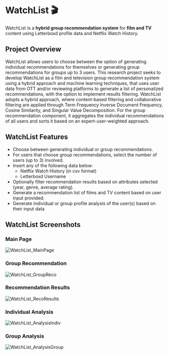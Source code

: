 # WatchList 🎬
WatchList is a **hybrid group recommendation system** for **film and TV** content using Letterboxd profile data and Netflix Watch History.

## Project Overview
WatchList allows users to choose between the option of generating individual recommendations for themselves or generating group recommendations for groups up to 3 users. 
This research project seeks to develop WatchList as a film and television group recommendation system using a hybrid approach and machine learning techniques, that uses user data from OTT and/or reviewing platforms to generate a list of personalized recommendations, with the option to implement results filtering. 
WatchList adopts a hybrid approach, where content-based filtering and collaborative filtering are applied through Term Frequency Inverse Document Frequency, Cosine Similarity, and Singular Value Decomposition. 
For the group recommendation component, it aggregates the individual recommendations of all users and sorts it based on an expert-user-weighted approach.

## WatchList Features
- Choose between generating individual or group recommendations.
- For users that choose group recommendations, select the number of users (up to 3) involved.
- Insert any of the following data below:
  - Netflix Watch History (in csv format)
  - Letterboxd Username
- Optionally filter recommendation results based on attributes selected (year, genre, average rating).
- Generate a recommendation list of films and TV content based on user input provided.
- Generate individual or group profile analysis of the user(s) based on their input data


## WatchList Screenshots
### Main Page
![WatchList_MainPage](https://github.com/Cassteow/WatchList_Letterboxd/assets/15653099/a63ab8d3-f872-470f-86fe-7db24c54c456)

### Group Recommendation
![WatchList_GroupReco](https://github.com/Cassteow/WatchList_Letterboxd/assets/15653099/73e90416-59d8-4826-ab80-13c21731c380)

### Recommendation Results
![WatchList_RecoResults](https://github.com/Cassteow/WatchList_Letterboxd/assets/15653099/04a5b816-be2c-48a2-ba47-cab377db45bd)

### Individual Analysis
![WatchList_AnalysisIndiv](https://github.com/Cassteow/WatchList_Letterboxd/assets/15653099/89163f5d-7921-44b2-83d4-b3bd86be5f3e)

### Group Analysis
![WatchList_AnalysisGroup](https://github.com/Cassteow/WatchList_Letterboxd/assets/15653099/48d106f7-c54b-4d9a-9632-010806d0dd51)



